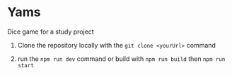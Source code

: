 # Yams
Dice game for a study project

1. Clone the repository locally with the ```git clone <yourUrl>``` command

2. run the ```npm run dev``` command or build with ```npm run build``` then ```npm run start```
